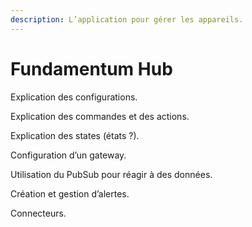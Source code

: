 ```yaml
---
description: L’application pour gérer les appareils.
---
```


# Fundamentum Hub

Explication des configurations.&#x20;

Explication des commandes et des actions.&#x20;

Explication des states (états ?).&#x20;

Configuration d’un gateway.&#x20;

Utilisation du PubSub pour réagir à des données.&#x20;

Création et gestion d’alertes.&#x20;

Connecteurs.&#x20;
